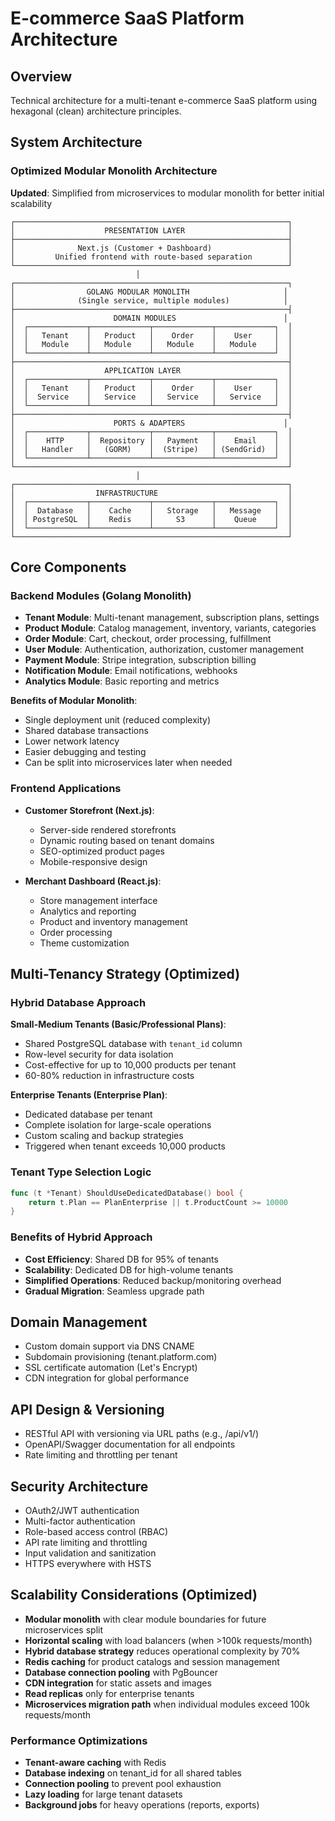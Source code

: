 # E-commerce SaaS Platform Architecture

## Overview
Technical architecture for a multi-tenant e-commerce SaaS platform using hexagonal (clean) architecture principles.

## System Architecture

### Optimized Modular Monolith Architecture
**Updated**: Simplified from microservices to modular monolith for better initial scalability

```
┌─────────────────────────────────────────────────────────────┐
│                    PRESENTATION LAYER                       │
├─────────────────────────────────────────────────────────────┤
│              Next.js (Customer + Dashboard)                 │
│         Unified frontend with route-based separation        │
└─────────────────────────────────────────────────────────────┘
                            │
┌─────────────────────────────────────────────────────────────┐
│                GOLANG MODULAR MONOLITH                     │
│              (Single service, multiple modules)            │
├─────────────────────────────────────────────────────────────┤
│                      DOMAIN MODULES                        │
│  ┌─────────────┬─────────────┬─────────────┬─────────────┐  │
│  │   Tenant    │   Product   │    Order    │    User     │  │
│  │   Module    │   Module    │   Module    │   Module    │  │
│  └─────────────┴─────────────┴─────────────┴─────────────┘  │
├─────────────────────────────────────────────────────────────┤
│                    APPLICATION LAYER                        │
│  ┌─────────────┬─────────────┬─────────────┬─────────────┐  │
│  │   Tenant    │   Product   │    Order    │    User     │  │
│  │  Service    │   Service   │   Service   │   Service   │  │
│  └─────────────┴─────────────┴─────────────┴─────────────┘  │
├─────────────────────────────────────────────────────────────┤
│                      PORTS & ADAPTERS                      │
│  ┌─────────────┬─────────────┬─────────────┬─────────────┐  │
│  │    HTTP     │  Repository │   Payment   │    Email    │  │
│  │   Handler   │   (GORM)    │  (Stripe)   │ (SendGrid)  │  │
│  └─────────────┴─────────────┴─────────────┴─────────────┘  │
└─────────────────────────────────────────────────────────────┘
                            │
┌─────────────────────────────────────────────────────────────┐
│                  INFRASTRUCTURE                             │
│  ┌─────────────┬─────────────┬─────────────┬─────────────┐  │
│  │  Database   │    Cache    │   Storage   │   Message   │  │
│  │ PostgreSQL  │    Redis    │     S3      │    Queue    │  │
│  └─────────────┴─────────────┴─────────────┴─────────────┘  │
└─────────────────────────────────────────────────────────────┘
```

## Core Components

### Backend Modules (Golang Monolith)
- **Tenant Module**: Multi-tenant management, subscription plans, settings
- **Product Module**: Catalog management, inventory, variants, categories
- **Order Module**: Cart, checkout, order processing, fulfillment
- **User Module**: Authentication, authorization, customer management
- **Payment Module**: Stripe integration, subscription billing
- **Notification Module**: Email notifications, webhooks
- **Analytics Module**: Basic reporting and metrics

**Benefits of Modular Monolith**:
- Single deployment unit (reduced complexity)
- Shared database transactions
- Lower network latency
- Easier debugging and testing
- Can be split into microservices later when needed

### Frontend Applications
- **Customer Storefront (Next.js)**: 
  - Server-side rendered storefronts
  - Dynamic routing based on tenant domains
  - SEO-optimized product pages
  - Mobile-responsive design

- **Merchant Dashboard (React.js)**:
  - Store management interface
  - Analytics and reporting
  - Product and inventory management
  - Order processing
  - Theme customization

## Multi-Tenancy Strategy (Optimized)

### Hybrid Database Approach
**Small-Medium Tenants (Basic/Professional Plans)**:
- Shared PostgreSQL database with `tenant_id` column
- Row-level security for data isolation
- Cost-effective for up to 10,000 products per tenant
- 60-80% reduction in infrastructure costs

**Enterprise Tenants (Enterprise Plan)**:
- Dedicated database per tenant
- Complete isolation for large-scale operations
- Custom scaling and backup strategies
- Triggered when tenant exceeds 10,000 products

### Tenant Type Selection Logic
```go
func (t *Tenant) ShouldUseDedicatedDatabase() bool {
    return t.Plan == PlanEnterprise || t.ProductCount >= 10000
}
```

### Benefits of Hybrid Approach
- **Cost Efficiency**: Shared DB for 95% of tenants
- **Scalability**: Dedicated DB for high-volume tenants
- **Simplified Operations**: Reduced backup/monitoring overhead
- **Gradual Migration**: Seamless upgrade path

## Domain Management
- Custom domain support via DNS CNAME
- Subdomain provisioning (tenant.platform.com)
- SSL certificate automation (Let's Encrypt)
- CDN integration for global performance

## API Design & Versioning
- RESTful API with versioning via URL paths (e.g., /api/v1/)
- OpenAPI/Swagger documentation for all endpoints
- Rate limiting and throttling per tenant

## Security Architecture
- OAuth2/JWT authentication
- Multi-factor authentication
- Role-based access control (RBAC)
- API rate limiting and throttling
- Input validation and sanitization
- HTTPS everywhere with HSTS

## Scalability Considerations (Optimized)
- **Modular monolith** with clear module boundaries for future microservices split
- **Horizontal scaling** with load balancers (when >100k requests/month)
- **Hybrid database strategy** reduces operational complexity by 70%
- **Redis caching** for product catalogs and session management
- **Database connection pooling** with PgBouncer
- **CDN integration** for static assets and images
- **Read replicas** only for enterprise tenants
- **Microservices migration path** when individual modules exceed 100k requests/month

### Performance Optimizations
- **Tenant-aware caching** with Redis
- **Database indexing** on tenant_id for all shared tables
- **Connection pooling** to prevent pool exhaustion
- **Lazy loading** for large tenant datasets
- **Background jobs** for heavy operations (reports, exports)